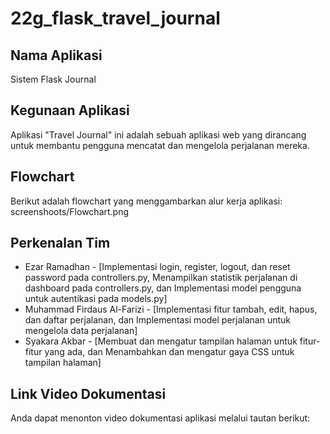 # 22g_flask_travel_journal

## Nama Aplikasi
Sistem Flask Journal

## Kegunaan Aplikasi
Aplikasi "Travel Journal" ini adalah sebuah aplikasi web yang dirancang untuk membantu pengguna mencatat dan mengelola perjalanan mereka.

## Flowchart
Berikut adalah flowchart yang menggambarkan alur kerja aplikasi:
screenshoots/Flowchart.png

## Perkenalan Tim
- Ezar Ramadhan - [Implementasi login, register, logout, dan reset password pada controllers.py, Menampilkan statistik perjalanan di dashboard pada controllers.py, dan Implementasi model pengguna untuk autentikasi pada models.py]
- Muhammad Firdaus Al-Farizi - [Implementasi fitur tambah, edit, hapus, dan daftar perjalanan, dan Implementasi model perjalanan untuk mengelola data perjalanan]
- Syakara Akbar - [Membuat dan mengatur tampilan halaman untuk fitur-fitur yang ada, dan Menambahkan dan mengatur gaya CSS untuk tampilan halaman]

## Link Video Dokumentasi
Anda dapat menonton video dokumentasi aplikasi melalui tautan berikut:
